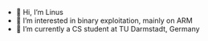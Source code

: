 - 👋 Hi, I’m Linus
- 👀 I’m interested in binary exploitation, mainly on ARM
- 🌱 I’m currently a CS student at TU Darmstadt, Germany

<!---
Bohnenkartoffel/Bohnenkartoffel is a ✨ special ✨ repository because its `README.md` (this file) appears on your GitHub profile.
You can click the Preview link to take a look at your changes.
--->
